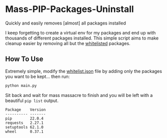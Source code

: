 # Mass-PIP-Packages-Uninstall
Quickly and easily removes [almost] all packages installed

I keep forgetting to create a virtual env for my packages and end up with thousands of different packages installed. This simple script aims to make cleanup easier by removing all but the [whitelisted](https://github.com/hamolicious/Mass-PIP-Packages-Uninstall/blob/master/whitelist.json) packages.


## How To Use
Extremely simple, modify the [whitelist.json](https://github.com/hamolicious/Mass-PIP-Packages-Uninstall/blob/master/whitelist.json) file by adding only the packages you want to be kept... then run:

```bash
python main.py
```

Sit back and wait for mass massacre to finish and you will be left with a beautiful `pip list` output.

```
Package    Version
---------- -------
pip        22.0.4
requests   2.27.1
setuptools 62.1.0
wheel      0.37.1
```
